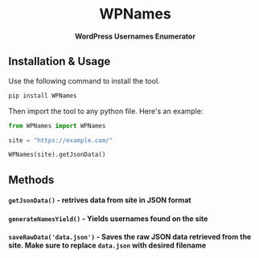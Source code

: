 <div align="center">
  
# WPNames
**WordPress Usernames Enumerator**

</div>

## Installation & Usage

Use the following command to install the tool.
```python
pip install WPNames
```
Then import the tool to any python file. Here's an example:

```py
from WPNames import WPNames

site = "https://example.com/"

WPNames(site).getJsonData()

```

## Methods

#### `getJsonData()` - retrives data from site in JSON format
#### `generateNamesYield()` - Yields usernames found on the site
#### `saveRawData('data.json')` - Saves the raw JSON data retrieved from the site. Make sure to replace `data.json` with desired filename
